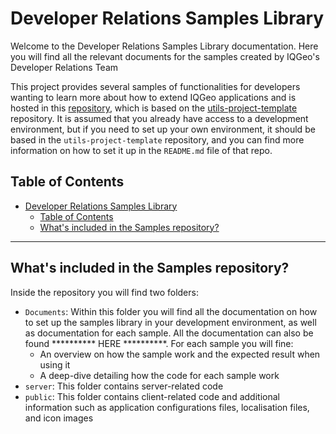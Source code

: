 # Developer Relations Samples Library

Welcome to the Developer Relations Samples Library documentation. Here you will find all the relevant documents for the samples created by IQGeo's Developer Relations Team

This project provides several samples of functionalities for developers wanting to learn more about how to extend IQGeo applications and is hosted in this [repository](https://github.com/JaySantosIQGeo/devrel-sample-library), which is based on the [utils-project-template](https://github.com/IQGeo/utils-project-template) repository. It is assumed that you already have access to a development environment, but if you need to set up your own environment, it should be based in the `utils-project-template` repository, and you can find more information on how to set it up in the `README.md` file of that repo.

## Table of Contents

- [Developer Relations Samples Library](#developer-relations-samples-library)
  - [Table of Contents](#table-of-contents)
  - [What's included in the Samples repository?](#whats-included-in-the-samples-repository)

---

## What's included in the Samples repository?

Inside the repository you will find two folders:

- `Documents`: Within this folder you will find all the documentation on how to set up the samples library in your development environment, as well as documentation for each sample. All the documentation can also be found ********** HERE **********. For each sample you will fine:
  - An overview on how the sample work and the expected result when using it
  - A deep-dive detailing how the code for each sample work
- `server`: This folder contains server-related code
- `public`: This folder contains client-related code and additional information such as application configurations files, localisation files, and icon images